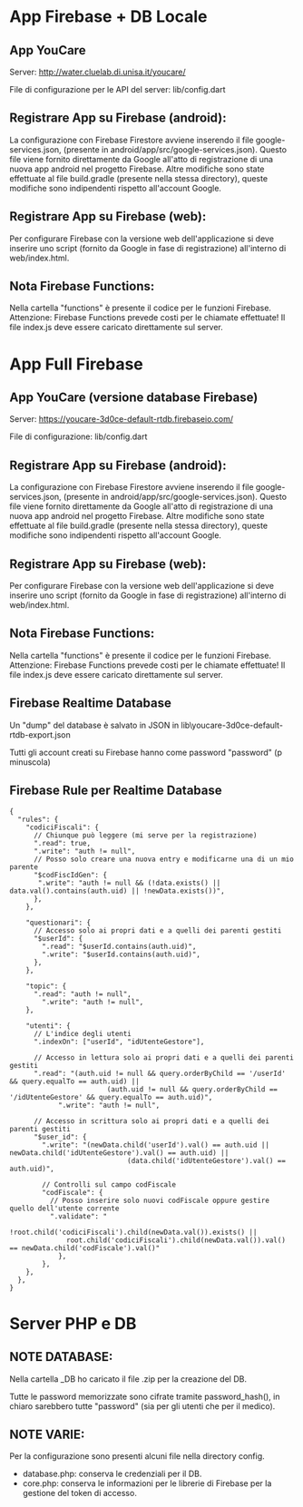 # App Firebase + DB Locale

## App YouCare

Server: http://water.cluelab.di.unisa.it/youcare/

File di configurazione per le API del server: lib/config.dart


## Registrare App su Firebase (android):
La configurazione con Firebase Firestore avviene inserendo il file google-services.json,
(presente in android/app/src/google-services.json). Questo file viene fornito direttamente da Google
all'atto di registrazione di una nuova app android nel progetto Firebase.
Altre modifiche sono state effettuate al file build.gradle (presente nella stessa directory), queste
modifiche sono indipendenti rispetto all'account Google.


## Registrare App su Firebase (web):
Per configurare Firebase con la versione web dell'applicazione si deve inserire uno script
(fornito da Google in fase di registrazione) all'interno di web/index.html.


## Nota Firebase Functions:
Nella cartella "functions" è presente il codice per le funzioni Firebase.
Attenzione: Firebase Functions prevede costi per le chiamate effettuate!
Il file index.js deve essere caricato direttamente sul server.






# App Full Firebase

## App YouCare (versione database Firebase)

Server: https://youcare-3d0ce-default-rtdb.firebaseio.com/

File di configurazione: lib/config.dart


## Registrare App su Firebase (android):
La configurazione con Firebase Firestore avviene inserendo il file google-services.json,
(presente in android/app/src/google-services.json). Questo file viene fornito direttamente da Google
all'atto di registrazione di una nuova app android nel progetto Firebase.
Altre modifiche sono state effettuate al file build.gradle (presente nella stessa directory), queste
modifiche sono indipendenti rispetto all'account Google.


## Registrare App su Firebase (web):
Per configurare Firebase con la versione web dell'applicazione si deve inserire uno script
(fornito da Google in fase di registrazione) all'interno di web/index.html.


## Nota Firebase Functions:
Nella cartella "functions" è presente il codice per le funzioni Firebase.
Attenzione: Firebase Functions prevede costi per le chiamate effettuate!
Il file index.js deve essere caricato direttamente sul server.



## Firebase Realtime Database

Un "dump" del database è salvato in JSON in lib\youcare-3d0ce-default-rtdb-export.json

Tutti gli account creati su Firebase hanno come password "password" (p minuscola)


## Firebase Rule per Realtime Database

```
{
  "rules": {
    "codiciFiscali": {
      // Chiunque può leggere (mi serve per la registrazione)
      ".read": true,
      ".write": "auth != null",
      // Posso solo creare una nuova entry e modificarne una di un mio parente
      "$codFiscIdGen": {
       ".write": "auth != null && (!data.exists() || data.val().contains(auth.uid) || !newData.exists())",
      },
    },

    "questionari": {
      // Accesso solo ai propri dati e a quelli dei parenti gestiti
      "$userId": {
        ".read": "$userId.contains(auth.uid)",
        ".write": "$userId.contains(auth.uid)",
      },
    },

    "topic": {
      ".read": "auth != null",
    	".write": "auth != null",
    },

    "utenti": {
      // L'indice degli utenti
      ".indexOn": ["userId", "idUtenteGestore"],

      // Accesso in lettura solo ai propri dati e a quelli dei parenti gestiti
      ".read": "(auth.uid != null && query.orderByChild == '/userId' && query.equalTo == auth.uid) ||
      					(auth.uid != null && query.orderByChild == '/idUtenteGestore' && query.equalTo == auth.uid)",
    		".write": "auth != null",

      // Accesso in scrittura solo ai propri dati e a quelli dei parenti gestiti
      "$user_id": {
        ".write": "(newData.child('userId').val() == auth.uid || newData.child('idUtenteGestore').val() == auth.uid) ||
        					 (data.child('idUtenteGestore').val() == auth.uid)",

        // Controlli sul campo codFiscale
        "codFiscale": {
          // Posso inserire solo nuovi codFiscale oppure gestire quello dell'utente corrente
          ".validate": "
              !root.child('codiciFiscali').child(newData.val()).exists() ||
              root.child('codiciFiscali').child(newData.val()).val() == newData.child('codFiscale').val()"
        	},
      	},
    },
  },
}
```









# Server PHP e DB

## NOTE DATABASE:

Nella cartella _DB ho caricato il file .zip per la creazione del DB.

Tutte le password memorizzate sono cifrate tramite password_hash(), in chiaro sarebbero tutte "password" (sia per gli utenti che per il medico).


## NOTE VARIE:

Per la configurazione sono presenti alcuni file nella directory config.
* database.php: conserva le credenziali per il DB.
* core.php: conserva le informazioni per le librerie di Firebase per la gestione del token di accesso.
